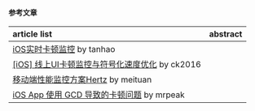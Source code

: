 #### 参考文章
article list | abstract
:-- | :--:
[iOS实时卡顿监控](http://www.tanhao.me/code/151113.html/) by tanhao |
[[iOS] 线上UI卡顿监控与符号化速度优化](https://www.jianshu.com/p/08e85de54ef6) by ck2016 |
[移动端性能监控方案Hertz](https://tech.meituan.com/2016/12/19/hertz.html) by meituan |
[iOS App 使用 GCD 导致的卡顿问题](http://mrpeak.cn/blog/ios-gcd-bottleneck/) by mrpeak |